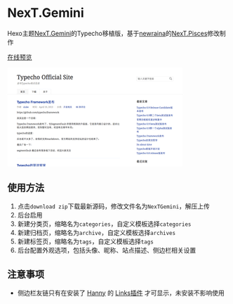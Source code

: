 # NexT.Gemini

Hexo主题[NexT.Gemini](https://github.com/iissnan/hexo-theme-next)的Typecho移植版，基于[newraina](http://newraina.com/)的[NexT.Pisces](https://github.com/newraina/typecho-theme-NexTPisces.git)修改制作

[在线预览](http://peakcoder.net)

![demo](screenshot.png)

## 使用方法

1. 点击`download zip`下载最新源码，修改文件名为`NexTGemini`，解压上传
2. 后台启用
3. 新建分类页，缩略名为`categories`，自定义模板选择`categories`
4. 新建归档页，缩略名为`archive`，自定义模板选择`archives`
5. 新建标签页，缩略名为`tags`，自定义模板选择`tags`
6. 后台配置外观选项，包括头像、昵称、站点描述、侧边栏相关设置

## 注意事项

- 侧边栏友链只有在安装了 [Hanny](http://www.imhan.com/) 的 [Links插件](http://www.imhan.com/tag/%E5%8F%8B%E6%83%85%E9%93%BE%E6%8E%A5/) 才可显示，未安装不影响使用
